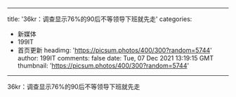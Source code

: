 
---
title: '36kr：调查显示76%的90后不等领导下班就先走'
categories: 
 - 新媒体
 - 199IT
 - 首页更新
headimg: 'https://picsum.photos/400/300?random=5744'
author: 199IT
comments: false
date: Tue, 07 Dec 2021 13:19:15 GMT
thumbnail: 'https://picsum.photos/400/300?random=5744'
---

<div>   
36kr：调查显示76%的90后不等领导下班就先走  
</div>
            